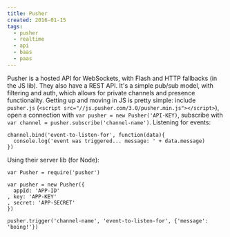 ```yaml
---
title: Pusher
created: 2016-01-15
tags:
  - pusher
  - realtime
  - api
  - baas
  - paas
---
```


Pusher is a hosted API for WebSockets, with Flash and HTTP fallbacks (in the JS
lib). They also have a REST API. It's a simple pub/sub model, with filtering and
auth, which allows for private channels and presence functionality. Getting up
and moving in JS is pretty simple: include `pusher.js` (`<script
src="//js.pusher.com/3.0/pusher.min.js"></script>`), open a connection with `var
pusher = new Pusher('API-KEY)`, subscribe with `var channel =
pusher.subscribe('channel-name')`. Listening for events:

```
channel.bind('event-to-listen-for', function(data){
  console.log('event was triggered... message: ' + data.message)
})
```

Using their server lib (for Node):

```
var Pusher = require('pusher')

var pusher = new Pusher({
  appId: 'APP-ID'
, key: 'APP-KEY'
, secret: 'APP-SECRET'
})

pusher.trigger('channel-name', 'event-to-listen-for', {'message': 'boing!'})
```
